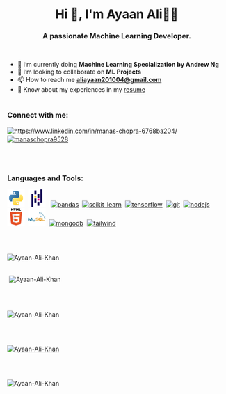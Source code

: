 <h1 align="center">Hi 👋, I'm Ayaan Ali🐳🌟</h1>
<h3 align="center">A passionate Machine Learning Developer.</h3> <br>

- 🌱 I’m currently doing **Machine Learning Specialization by Andrew Ng**
- 👯 I’m looking to collaborate on **ML Projects**
- 📫 How to reach me **aliayaan201004@gmail.com**
- 📄 Know about my experiences in my <a href="https://drive.google.com/file/d/1S3lJ8yQMge9n7RnZCdOCkCSa0ayEfG2m/view?usp=sharing">resume</a>
<br><br>
<h3 align="left">Connect with me:</h3>
<p align="left">
<a href="https://www.linkedin.com/in/ayaanali01" target="blank"><img align="center" src="https://raw.githubusercontent.com/rahuldkjain/github-profile-readme-generator/master/src/images/icons/Social/linked-in-alt.svg" alt="https://www.linkedin.com/in/manas-chopra-6768ba204/" height="30" width="40" /></a>
<a href="https://kaggle.com/aakcodebreaker" target="blank"><img align="center" src="https://raw.githubusercontent.com/rahuldkjain/github-profile-readme-generator/master/src/images/icons/Social/kaggle.svg" alt="manaschopra9528" height="30" width="40" /></a>
</p>
<br><br>
<h3 align="left">Languages and Tools:</h3>
<p align="left">
  <a href="https://www.python.org" target="_blank" rel="noreferrer"> <img src="https://raw.githubusercontent.com/devicons/devicon/master/icons/python/python-original.svg" alt="python" width="40" height="40"/></a>&nbsp;
  <a href="https://pandas.pydata.org/" target="_blank" rel="noreferrer"><img src="https://raw.githubusercontent.com/devicons/devicon/2ae2a900d2f041da66e950e4d48052658d850630/icons/pandas/pandas-original.svg" alt="pandas" width="40" height="40"/></a>
  &nbsp;
  <a href="https://numpy.org" target="_blank" rel="noreferrer"> <img src="https://numpy.org/images/logo.svg" alt="pandas" width="40" height="40"/></a>&nbsp;
  <a href="https://scikit-learn.org/" target="_blank" rel="noreferrer"> <img src="https://upload.wikimedia.org/wikipedia/commons/0/05/Scikit_learn_logo_small.svg" alt="scikit_learn" width="40" height="40"/></a>&nbsp;
  <a href="https://www.tensorflow.org" target="_blank" rel="noreferrer"> <img src="https://www.vectorlogo.zone/logos/tensorflow/tensorflow-icon.svg" alt="tensorflow" width="40" height="40"/></a>&nbsp;
  <a href="https://git-scm.com/" target="_blank" rel="noreferrer"> <img src="https://www.vectorlogo.zone/logos/git-scm/git-scm-icon.svg" alt="git" width="40" height="40"/></a>&nbsp;
  <a href="https://www.nodejs.org" target="_blank" rel="noreferrer"> <img src="https://nodejs.org/static/logos/nodejsStackedLight.svg" alt="nodejs" width="40" height="40"/></a>&nbsp;
  <a href="https://www.w3.org/html/" target="_blank" rel="noreferrer"> <img src="https://raw.githubusercontent.com/devicons/devicon/master/icons/html5/html5-original-wordmark.svg" alt="html5" width="40" height="40"/></a>&nbsp;
  <a href="https://www.mysql.com/" target="_blank" rel="noreferrer"> <img src="https://raw.githubusercontent.com/devicons/devicon/master/icons/mysql/mysql-original-wordmark.svg" alt="mysql" width="40" height="40"/></a>&nbsp;
  <a href="https://www.mongodb.com/" target="_blank" rel="noreferrer"> <img src="https://www.vectorlogo.zone/logos/mongodb/mongodb-icon.svg" alt="mongodb" width="40" height="40"/></a>&nbsp;
  <a href="https://tailwindcss.com/" target="_blank" rel="noreferrer"> <img src="https://www.vectorlogo.zone/logos/tailwindcss/tailwindcss-icon.svg" alt="tailwind" width="40" height="40"/></a></p><br><br>

<p><img align="left" src="https://github-readme-stats.vercel.app/api/top-langs?username=Ayaan-Ali-Khan&show_icons=true&locale=en&layout=compact&theme=dark" alt="Ayaan-Ali-Khan" /></p>
<br><br>
<p>&nbsp;<img align="center" src="https://github-readme-stats.vercel.app/api?username=Ayaan-Ali-Khan&show_icons=true&locale=en&theme=dark" alt="Ayaan-Ali-Khan"/></p><br><br>

<p><img align="center" src="https://github-readme-streak-stats.herokuapp.com/?user=Ayaan-Ali-Khan&theme=dark" alt="Ayaan-Ali-Khan" /></p><br><br>

<p align="left"> <a href="https://github.com/ryo-ma/github-profile-trophy"><img src="https://github-profile-trophy.vercel.app/?username=Ayaan-Ali-Khan" alt="Ayaan-Ali-Khan" /></a> </p><br><br>
<p align="left"> <img src="https://komarev.com/ghpvc/?username=Ayaan-Ali-Khan&label=Profile%20views&color=0e75b6&style=flat" alt="Ayaan-Ali-Khan" /> </p>
<p align="center">
